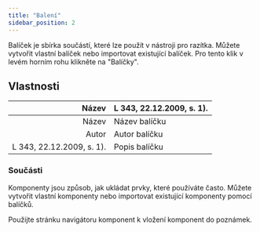 ```yaml
---
title: "Balení"
sidebar_position: 2
---
```


Balíček je sbírka součástí, které lze použít v nástroji pro razítka. Můžete vytvořit vlastní balíček nebo importovat existující balíček. Pro tento klik v levém horním rohu klikněte na "Balíčky".

## Vlastnosti

|                     Název | L 343, 22.12.2009, s. 1). |
| -------------------------:|:------------------------- |
|                     Název | Název balíčku             |
|                     Autor | Autor balíčku             |
| L 343, 22.12.2009, s. 1). | Popis balíčku             |

### Součásti

Komponenty jsou způsob, jak ukládat prvky, které používáte často. Můžete vytvořit vlastní komponenty nebo importovat existující komponenty pomocí balíčků.

Použijte stránku navigátoru komponent k vložení komponent do poznámek.
